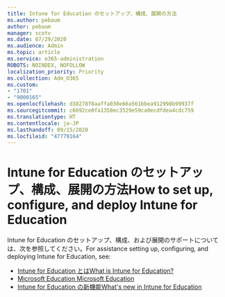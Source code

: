```yaml
---
title: Intune for Education のセットアップ、構成、展開の方法
ms.author: pebaum
author: pebaum
manager: scotv
ms.date: 07/29/2020
ms.audience: Admin
ms.topic: article
ms.service: o365-administration
ROBOTS: NOINDEX, NOFOLLOW
localization_priority: Priority
ms.collection: Adm_O365
ms.custom:
- "1701"
- "9000165"
ms.openlocfilehash: d38278f8aaffa030e66a561bbea912998b99937f
ms.sourcegitcommit: c6692ce0fa1358ec3529e59ca0ecdfdea4cdc759
ms.translationtype: HT
ms.contentlocale: ja-JP
ms.lasthandoff: 09/15/2020
ms.locfileid: "47779164"
---
```

# <a name="how-to-set-up-configure-and-deploy-intune-for-education"></a><span data-ttu-id="8e429-102">Intune for Education のセットアップ、構成、展開の方法</span><span class="sxs-lookup"><span data-stu-id="8e429-102">How to set up, configure, and deploy Intune for Education</span></span>

<span data-ttu-id="8e429-103">Intune for Education のセットアップ、構成、および展開のサポートについては、次を参照してください。</span><span class="sxs-lookup"><span data-stu-id="8e429-103">For assistance setting up, configuring, and deploying Intune for Education, see:</span></span>

- [<span data-ttu-id="8e429-104">Intune for Education とは</span><span class="sxs-lookup"><span data-stu-id="8e429-104">What is Intune for Education?</span></span>](https://docs.microsoft.com/intune-education/what-is-intune-for-education)
- [<span data-ttu-id="8e429-105">Microsoft Education </span><span class="sxs-lookup"><span data-stu-id="8e429-105">Microsoft Education</span></span>](https://www.microsoft.com/education/intune/default.aspx)
- [<span data-ttu-id="8e429-106">Intune for Education の新機能</span><span class="sxs-lookup"><span data-stu-id="8e429-106">What's new in Intune for Education</span></span>](https://docs.microsoft.com/intune-education/whats-new-in-edu)